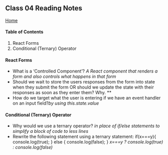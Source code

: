 ## Class 04 Reading Notes
[Home](https://tjohnson986.github.io/reading-notes/)

#### Table of Contents
1. React Forms
1. Conditional (Ternary) Operator


#### React Forms
- What is a ‘Controlled Component’? *A React component that renders a form and also controls what happens in that form*
- Should we wait to store the users responses from the form into state when they submit the form OR should we update the state with their responses as soon as they enter them? Why. **
- How do we target what the user is entering if we have an event handler on an input field?*by using this.state.value*


#### Conditional (Ternary) Operator
- Why would we use a ternary operator? *in place of if/else statements to simplify a block of code to less lines*
- Rewrite the following statement using a ternary statement:
        if(x===y){
      console.log(true);
        } else {
      console.log(false);
        }
  *x===y ? console.log(true) : console.log(false)*
